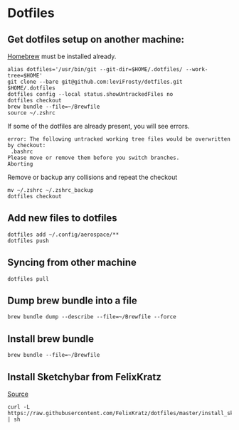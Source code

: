 # Dotfiles

## Get dotfiles setup on another machine:

[Homebrew](https://brew.sh/) must be installed already.

```shell
alias dotfiles='/usr/bin/git --git-dir=$HOME/.dotfiles/ --work-tree=$HOME'
git clone --bare git@github.com:leviFrosty/dotfiles.git $HOME/.dotfiles
dotfiles config --local status.showUntrackedFiles no
dotfiles checkout
brew bundle --file=~/Brewfile
source ~/.zshrc
```

If some of the dotfiles are already present, you will see errors.

```
error: The following untracked working tree files would be overwritten by checkout:
 .bashrc
Please move or remove them before you switch branches.
Aborting
```

Remove or backup any collisions and repeat the checkout

```shell
mv ~/.zshrc ~/.zshrc_backup
dotfiles checkout
```

## Add new files to dotfiles

```shell
dotfiles add ~/.config/aerospace/**
dotfiles push
```

## Syncing from other machine

```shell
dotfiles pull
```

## Dump brew bundle into a file

```shell
brew bundle dump --describe --file=~/Brewfile --force
```

## Install brew bundle

```shell
brew bundle --file=~/Brewfile
```

## Install Sketchybar from FelixKratz

[Source](https://github.com/FelixKratz/dotfiles/tree/master)

```shell
curl -L https://raw.githubusercontent.com/FelixKratz/dotfiles/master/install_sketchybar.sh | sh
```
